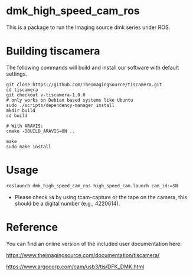 # dmk_high_speed_cam_ros
This is a package to run the Imaging source dmk series under ROS.

# Building tiscamera

The following commands will build and install our software with default settings.

```
git clone https://github.com/TheImagingSource/tiscamera.git
cd tiscamera
git checkout v-tiscamera-1.0.0
# only works on Debian based systems like Ubuntu
sudo ./scripts/dependency-manager install
mkdir build
cd build

# With ARAVIS:
cmake -DBUILD_ARAVIS=ON ..

make
sudo make install
```

# Usage
```bash
roslaunch dmk_high_speed_cam_ros high_speed_cam.launch cam_id:=SN
```
- Please check `SN` by using tcam-capture or the tape on the camera, this should be a digital number (e.g., 4220614).

# Reference
You can find an online version of the included user documentation here:

https://www.theimagingsource.com/documentation/tiscamera/

https://www.argocorp.com/cam/usb3/tis/DFK_DMK.html
